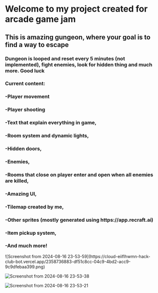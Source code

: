 <h1>Welcome to my project created for arcade game jam</h1>
<h2>This is amazing gungeon, where your goal is to find a way to escape</h2>
<h3>Dungeon is looped and reset every 5 minutes (not implemented), fight enemies, look for hidden thing and much more. Good luck</h3>
<h3>Current content:</h3>
<h3>-Player movement</h3>
<h3>-Player shooting</h3>
<h3>-Text that explain everything in game,</h3>
<h3>-Room system and dynamic lights,</h3>
<h3>-Hidden doors,</h3>
<h3>-Enemies,</h3>
<h3>-Rooms that close on player enter and open when all enemies are killed,</h3>
<h3>-Amazing UI,</h3>
<h3>-Tilemap created by me,</h3>
<h3>-Other sprites (mostly generated using https://app.recraft.ai)</h3>
<h3>-Item pickup system,</h3>
<h3>-And much more!</h3>
![Screenshot from 2024-08-16 23-53-59](https://cloud-eiiflhwmn-hack-club-bot.vercel.app/2358736883-df51c8cc-04c9-4bd2-acc9-9c9dfebaa399.png)

![Screenshot from 2024-08-16 23-53-38](https://cloud-eiiflhwmn-hack-club-bot.vercel.app/1358736893-bfb8868f-df7c-45a9-96cb-00a4bf625f59.png)

![Screenshot from 2024-08-16 23-53-21](https://cloud-eiiflhwmn-hack-club-bot.vercel.app/2358736883-df51c8cc-04c9-4bd2-acc9-9c9dfebaa399.png)